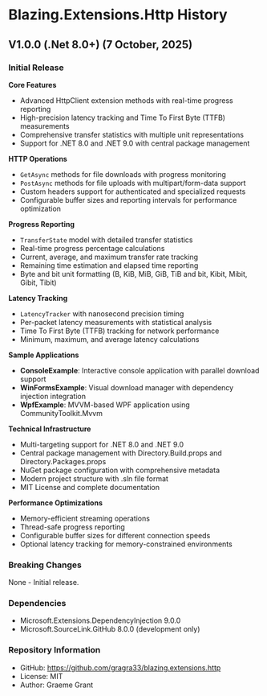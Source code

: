 # Blazing.Extensions.Http History

## V1.0.0 (.Net 8.0+) (7 October, 2025)

### Initial Release

**Core Features**

-   Advanced HttpClient extension methods with real-time progress reporting
-   High-precision latency tracking and Time To First Byte (TTFB) measurements
-   Comprehensive transfer statistics with multiple unit representations
-   Support for .NET 8.0 and .NET 9.0 with central package management

**HTTP Operations**

-   `GetAsync` methods for file downloads with progress monitoring
-   `PostAsync` methods for file uploads with multipart/form-data support
-   Custom headers support for authenticated and specialized requests
-   Configurable buffer sizes and reporting intervals for performance optimization

**Progress Reporting**

-   `TransferState` model with detailed transfer statistics
-   Real-time progress percentage calculations
-   Current, average, and maximum transfer rate tracking
-   Remaining time estimation and elapsed time reporting
-   Byte and bit unit formatting (B, KiB, MiB, GiB, TiB and bit, Kibit, Mibit, Gibit, Tibit)

**Latency Tracking**

-   `LatencyTracker` with nanosecond precision timing
-   Per-packet latency measurements with statistical analysis
-   Time To First Byte (TTFB) tracking for network performance
-   Minimum, maximum, and average latency calculations

**Sample Applications**

-   **ConsoleExample**: Interactive console application with parallel download support
-   **WinFormsExample**: Visual download manager with dependency injection integration
-   **WpfExample**: MVVM-based WPF application using CommunityToolkit.Mvvm

**Technical Infrastructure**

-   Multi-targeting support for .NET 8.0 and .NET 9.0
-   Central package management with Directory.Build.props and Directory.Packages.props
-   NuGet package configuration with comprehensive metadata
-   Modern project structure with .sln file format
-   MIT License and complete documentation

**Performance Optimizations**

-   Memory-efficient streaming operations
-   Thread-safe progress reporting
-   Configurable buffer sizes for different connection speeds
-   Optional latency tracking for memory-constrained environments

### Breaking Changes

None - Initial release.

### Dependencies

-   Microsoft.Extensions.DependencyInjection 9.0.0
-   Microsoft.SourceLink.GitHub 8.0.0 (development only)

### Repository Information

-   GitHub: https://github.com/gragra33/blazing.extensions.http
-   License: MIT
-   Author: Graeme Grant
